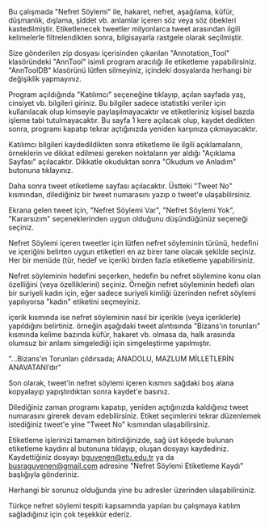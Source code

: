 Bu çalışmada "Nefret Söylemi" ile, hakaret, nefret, aşağılama, küfür, düşmanlık, dışlama, şiddet vb. anlamlar içeren söz veya söz öbekleri kastedilmiştir.
Etiketlenecek tweetler milyonlarca tweet arasından ilgili kelimelerle filtrelendikten sonra, bilgisayarla rastgele olarak seçilmiştir.

Size gönderilen zip dosyası içerisinden çıkarılan "Annotation_Tool" klasöründeki "AnnTool" isimli program aracılığı ile etiketleme yapabilirsiniz.
"AnnToolDB" klasörünü lütfen silmeyiniz, içindeki dosyalarda herhangi bir değişiklik yapmayınız.

Program açıldığında "Katılımcı" seçeneğine tıklayıp, açılan sayfada yaş, cinsiyet vb. bilgileri giriniz.
Bu bilgiler sadece istatistiki veriler için kullanılacak olup kimseyle paylaşılmayacaktır ve etiketleriniz kişisel bazda işleme tabi tutulmayacaktır.
Bu sayfa 1 kere açılacak olup, kaydet dedikten sonra, programı kapatıp tekrar açtığınızda yeniden karşınıza çıkmayacaktır.

Katılımcı bilgileri kaydedildikten sonra etiketleme ile ilgili açıklamaların, örneklerin ve dikkat edilmesi gereken noktaların yer aldığı "Açıklama Sayfası" açılacaktır.
Dikkatle okuduktan sonra "Okudum ve Anladım" butonuna tıklayınız.

Daha sonra tweet etiketleme sayfası açılacaktır.
Üstteki "Tweet No" kısmından, dilediğiniz bir tweet numarasını yazıp o tweet'e ulaşabilirsiniz.

Ekrana gelen tweet için, "Nefret Söylemi Var", "Nefret Söylemi Yok", "Kararsızım" seçeneklerinden uygun olduğunu düşündüğünüz seçeneği seçiniz.

Nefret Söylemi içeren tweetler için lütfen nefret söyleminin türünü, hedefini ve içeriğini belirten uygun etiketleri en az birer tane olacak şekilde seçiniz.
Her bir menüde (tür, hedef ve içerik) birden fazla etiketleme yapabilirsiniz.

Nefret söyleminin hedefini seçerken, hedefin bu nefret söylemine konu olan özelliğini (veya özelliklerini) seçiniz. 
Örneğin nefret söyleminin hedefi olan bir suriyeli kadın için, eğer sadece suriyeli kimliği üzerinden nefret söylemi yapılıyorsa "kadın" etiketini seçmeyiniz.

içerik kısmında ise nefret söyleminin nasıl bir içerikle (veya içeriklerle) yapıldığını belirtiniz.
örneğin aşağıdaki tweet alıntısında "Bizans'ın torunları" kısmında kelime bazında küfür, hakaret vb. olmasa da, halk arasında olumsuz bir anlamı simgelediği için simgeleştirme yapılmıştır. 

 "...Bizans’ın Torunları çıldırsada; ANADOLU, MAZLUM MİLLETLERİN ANAVATANI’dır"

Son olarak, tweet'in nefret söylemi içeren kısmını sağdaki boş alana kopyalayıp yapıştırdıktan sonra kaydet'e basınız. 

Dilediğiniz zaman programı kapatıp, yeniden açtığınızda kaldığınız tweet numarasını girerek devam edebilirsiniz. 
Etiket seçimlerini tekrar düzenlemek istediğiniz tweet'e yine "Tweet No" kısmından ulaşabilirsiniz.

Etiketleme işlerinizi tamamen bitirdiğinizde, sağ üst köşede bulunan etiketleme kaydını al butonuna tıklayıp, oluşan dosyayı kaydediniz.
Kaydettiğiniz dosyayı bguvenen@etu.edu.tr ya da busraguvenen@gmail.com adresine "Nefret Söylemi Etiketleme Kaydı" başlığıyla gönderiniz.

Herhangi bir sorunuz olduğunda yine bu adresler üzerinden ulaşabilirsiniz.

Türkçe nefret söylemi tespiti kapsamında yapılan bu çalışmaya katılım sağladığınız için çok teşekkür ederiz.
